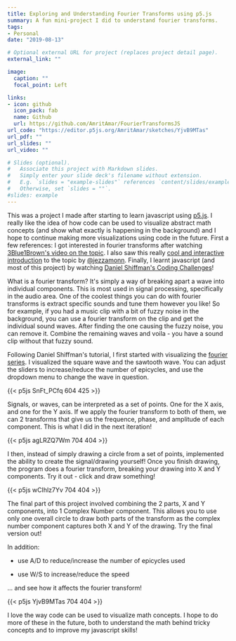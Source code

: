 ```yaml
---
title: Exploring and Understanding Fourier Transforms using p5.js
summary: A fun mini-project I did to understand fourier transforms.
tags:
- Personal
date: "2019-08-13"

# Optional external URL for project (replaces project detail page).
external_link: ""

image:
  caption: ""
  focal_point: Left

links:
- icon: github
  icon_pack: fab
  name: Github
  url: https://github.com/AmritAmar/FourierTransformsJS
url_code: "https://editor.p5js.org/AmritAmar/sketches/YjvB9MTas"
url_pdf: ""
url_slides: ""
url_video: ""

# Slides (optional).
#   Associate this project with Markdown slides.
#   Simply enter your slide deck's filename without extension.
#   E.g. `slides = "example-slides"` references `content/slides/example-slides.md`.
#   Otherwise, set `slides = ""`.
#slides: example
---
```

This was a project I made after starting to learn javascript using [p5.js](https://p5js.org/). I really like the idea of how code can be used to visualize abstract math concepts (and show what exactly is happening in the background) and I hope to continue making more visualizations using code in the future. First a few references: I got interested in fourier transforms after watching [3Blue1Brown's video on the topic](https://www.youtube.com/watch?v=spUNpyF58BY). I also saw this really [cool and interactive introduction](http://www.jezzamon.com/fourier/index.html) to the topic by [@jezzamonn](https://twitter.com/jezzamonn). Finally, I learnt javascript (and most of this project) by watching [Daniel Shiffman's Coding Challenges](https://www.youtube.com/channel/UCvjgXvBlbQiydffZU7m1_aw)!

What is a fourier transform? It's simply a way of breaking apart a wave into individual components. This is most used in signal processing, specifically in the audio area. One of the coolest things you can do with fourier transforms is extract specific sounds and tune them however you like! So for example, if you had a music clip with a bit of fuzzy noise in the background, you can use a fourier transform on the clip and get the individual sound waves. After finding the one causing the fuzzy noise, you can remove it. Combine the remaining waves and voila - you have a sound clip without that fuzzy sound.

Following Daniel Shiffman's tutorial, I first started with visualizing the [fourier series](https://en.wikipedia.org/wiki/Fourier_series). I visualized the square wave and the sawtooth wave. You can adjust the sliders to increase/reduce the number of epicycles, and use the dropdown menu to change the wave in question.

{{< p5js SnFt_PCfq 604 425 >}}

Signals, or waves, can be interpreted as a set of points. One for the X axis, and one for the Y axis. If we apply the fourier transform to both of them, we can 2 transforms that give us the frequence, phase, and amplitude of each component. This is what I did in the next iteration!

{{< p5js agLRZQ7Wm 704 404 >}}

I then, instead of simply drawing a circle from a set of points, implemented the ability to create the signal/drawing yourself! Once you finish drawing, the program does a fourier transform, breaking your drawing into X and Y components. Try it out - click and draw something!

{{< p5js wCIhlz7Yv 704 404 >}}

The final part of this project involved combining the 2 parts, X and Y components, into 1 Complex Number component. This allows you to use only one overall circle to draw both parts of the transform as the complex number component captures both X and Y of the drawing. Try the final version out!

In addition:

- use A/D to reduce/increase the number of epicycles used

- use W/S to increase/reduce the speed

... and see how it affects the fourier transform!

{{< p5js YjvB9MTas 704 404 >}}

I love the way code can be used to visualize math concepts. I hope to do more of these in the future, both to understand the math behind tricky concepts and to improve my javascript skills!
